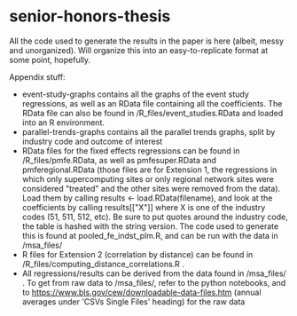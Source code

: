 # senior-honors-thesis
All the code used to generate the results in the paper is here (albeit, messy and unorganized). Will organize this into an easy-to-replicate format at some point, hopefully.

Appendix stuff:
- event-study-graphs contains all the graphs of the event study regressions, as well as an RData file containing all the coefficients. The RData file can also be found in /R_files/event_studies.RData and loaded into an R environment. 
- parallel-trends-graphs contains all the parallel trends graphs, split by industry code and outcome of interest
- RData files for the fixed effects regressions can be found in /R_files/pmfe.RData, as well as pmfesuper.RData and pmferegional.RData (those files are for Extension 1, the regressions in which only supercomputing sites or only regional network sites were considered "treated" and the other sites were removed from the data). Load them by calling results <- load.RData(filename), and look at the coefficients by calling results[["X"]] where X is one of the industry codes (51, 511, 512, etc). Be sure to put quotes around the industry code, the table is hashed with the string version. The code used to generate this is found at pooled_fe_indst_plm.R, and can be run with the data in /msa_files/
- R files for Extension 2 (correlation by distance) can be found in /R_files/computing_distance_correlations.R .
- All regressions/results can be derived from the data found in /msa_files/ . To get from raw data to /msa_files/, refer to the python notebooks, and to https://www.bls.gov/cew/downloadable-data-files.htm (annual averages under 'CSVs
Single Files' heading) for the raw data
